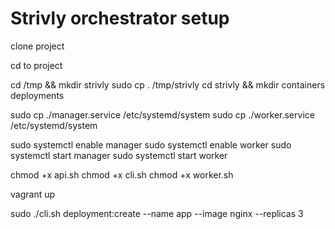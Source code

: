 # Strivly orchestrator setup
    
clone project 

cd to project

cd /tmp && mkdir strivly
sudo cp . /tmp/strivly
cd strivly && mkdir containers deployments

sudo cp ./manager.service /etc/systemd/system
sudo cp ./worker.service /etc/systemd/system

sudo systemctl enable manager
sudo systemctl enable worker
sudo systemctl start manager
sudo systemctl start worker

chmod +x api.sh
chmod +x cli.sh
chmod +x worker.sh

vagrant up

sudo ./cli.sh deployment:create --name app --image nginx --replicas 3